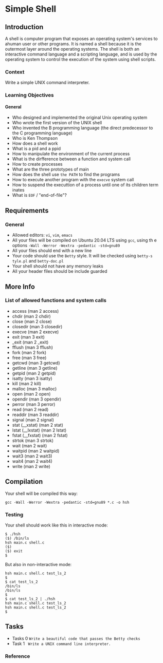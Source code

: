 # Simple Shell

## Introduction
A shell is computer program that exposes an operating system's services to ahuman user or other programs. It is named a shell because it is the outermost layer around the operating systems.
The shell is both an interactive command language and a scripting language, and is used by the operating system to control the execution of the system using shell scripts.

### Context
Write a simple UNIX command interpreter.

### Learning Objectives
#### General
- Who designed and implemented the original Unix operating system
- Who wrote the first version of the UNIX shell
- Who invented the B programming language (the direct predecessor to the C     programming language)
- Who is Ken Thompson
- How does a shell work
- What is a pid and a ppid
- How to manipulate the environment of the current process
- What is the dirfference between a function and system call
- How to create processes
- What are the three prototypes of main
- How does the shell use `the PATH` to find the programs
- How to execute another program with the `execve` system call
- How to suspend the executtion of a process until one of its children term    inates
- What is `EOF` / "end-of-file"?

## Requirements
### General

- Allowed editors: `vi`, `vim`, `emacs`
- All your files will be compiled on Ubuntu 20.04 LTS using `gcc`, using th    e options `-Wall -Werror -Wextra -pedantic -std=gnu89`
- All your files should end with a new line
- Your code should use the `Betty` style. It will be checked using `betty-s    tyle.pl` and `betty-doc.pl`
- Your shell should not have any memory leaks
- All your header files should be include guarded

## More Info
### List of allowed functions and system calls

- access (man 2 access)
- chdir (man 2 chdir)
- close (man 2 close)
- closedir (man 3 closedir)
- execve (man 2 execve)
- exit (man 3 exit)
- _exit (man 2 _exit)
- fflush (man 3 fflush)
- fork (man 2 fork)
- free (man 3 free)
- getcwd (man 3 getcwd)
- getline (man 3 getline)
- getpid (man 2 getpid)
- isatty (man 3 isatty)
- kill (man 2 kill)
- malloc (man 3 malloc)
- open (man 2 open)
- opendir (man 3 opendir)
- perror (man 3 perror)
- read (man 2 read)
- readdir (man 3 readdir)
- signal (man 2 signal)
- stat (__xstat) (man 2 stat)
- lstat (__lxstat) (man 2 lstat)
- fstat (__fxstat) (man 2 fstat)
- strtok (man 3 strtok)
- wait (man 2 wait)
- waitpid (man 2 waitpid)
- wait3 (man 2 wait3)
- wait4 (man 2 wait4)
- write (man 2 write)

## Compilation
Your shell will be compiled this way:

```gcc -Wall -Werror -Wextra -pedantic -std=gnu89 *.c -o hsh```

### Testing
Your shell should work like this in interactive mode:

```
$ ./hsh
($) /bin/ls
hsh main.c shell.c
($)
($) exit
$
```
 
But also in non-interactive mode:
```$ echo "/bin/ls" | ./hsh
hsh main.c shell.c test_ls_2
$
$ cat test_ls_2
/bin/ls
/bin/ls
$
$ cat test_ls_2 | ./hsh
hsh main.c shell.c test_ls_2
hsh main.c shell.c test_ls_2
$
```

## Tasks
- Tasks 0
`Write a beautiful code that passes the Betty checks`
- Task 1
` Write a UNIX command line interpreter.`

### Reference
